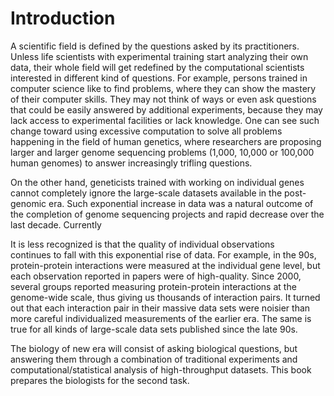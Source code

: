 # Introduction

A scientific field is defined by the questions asked by its practitioners. Unless life scientists with experimental training start 
analyzing their own data, their whole field will get redefined by the computational scientists interested in different kind of 
questions.  For example, persons trained in computer science like to find problems, where they can show the mastery of their computer
skills. They may not think of ways or even ask questions that could be easily answered by additional experiments, because they may
lack access to experimental facilities or lack knowledge. One can see such change toward using excessive computation to solve all
problems happening in the field of human genetics, where researchers are proposing larger and larger genome sequencing problems 
(1,000, 10,000 or 100,000 human genomes) to answer increasingly trifling questions.

On the other hand, geneticists trained with working on individual genes cannot completely ignore the large-scale datasets available 
in the post-genomic era. Such exponential increase in data was a natural outcome of the completion of genome sequencing projects 
and rapid decrease over the last decade. Currently


 It  is less recognized is that the quality of individual observations  
continues to fall with this exponential rise of data.  For example, in the 90s, protein-protein interactions were measured
at the individual gene level, but each observation reported in papers were of high-quality. Since 2000, several groups reported 
measuring protein-protein interactions at the genome-wide scale, thus giving us thousands of interaction pairs.  It turned out that 
each interaction pair in their massive data sets were noisier than more careful individualized measurements of the earlier era. 
The same is true for all kinds of large-scale data sets published since the late 90s.

The biology of new era will consist of asking biological questions, but answering them through a combination of traditional experiments
and computational/statistical analysis of high-throughput datasets. This book prepares the biologists for the second task.

